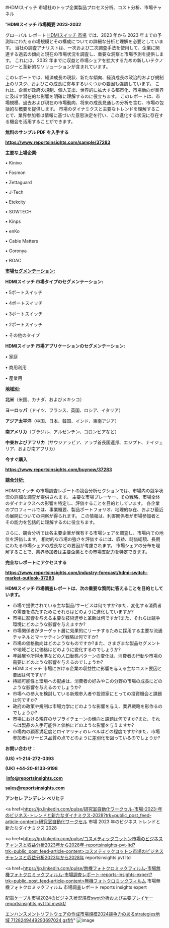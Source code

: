 #HDMIスイッチ 市場社のトップ企業製品プロセス分析、コスト分析、市場チャネル

"<strong>HDMIスイッチ 市場概要 2023-2032</strong>

グローバル レポート <a href=https://www.reportsinsights.com/sample/37283>HDMIスイッチ 市場</a> では、2023 年から 2023 年までの予測年にわたる市場規模とその構成についての詳細な分析と理解を必要としています。 当社の調査アナリストは、一次および二次調査手法を使用して、企業に関連する過去の傾向と現在の市場状況を調査し、重要な洞察と市場予測を提供します。 これには、2032 年までに収益と市場シェアを拡大​​するための新しいテクノロジーと革新的なソリューションが含まれています。

このレポートでは、経済成長の現状、新たな傾向、経済成長の政治的および規制上のリスク、およびこの成長に寄与するいくつかの要因も強調しています。 これは、企業が政府の規制、個人支出、世界的に拡大する都市化、市場動向が業界に及ぼす潜在的な影響を明確に理解するのに役立ちます。 このレポートは、市場規模、過去および現在の市場動向、将来の成長見通しの分析を含む、市場の包括的な概要を提供します。 市場のダイナミクスと主要なトレンドを理解することで、業界参加者は情報に基づいた意思決定を行い、この進化する状況に存在する機会を活用することができます。

<strong><b>無料のサンプル PDF を入手する</b></strong>

<a href=https://www.reportsinsights.com/sample/37283><strong><u>https://www.reportsinsights.com/sample/37283</u></strong></a>

<strong>主要な上場企業:</strong>

• Kinivo

• Fosmon

• Zettaguard

• J-Tech

• Etekcity

• SOWTECH

• Kinps

• enKo

• Cable Matters

• Goronya

• BOAC

<strong><u>市場セグメンテーション</u></strong><strong><u>:</u></strong>

<strong>HDMIスイッチ 市場タイプのセグメンテーション:</strong>

• 5ポートスイッチ

• 4ポートスイッチ

• 3ポートスイッチ

• 2ポートスイッチ

• その他のタイプ

<strong>HDMIスイッチ 市場アプリケーションのセグメンテーション:</strong>

• 家庭

• 商用利用

• 産業用

<strong><u>地域別</u></strong><strong><u>:</u></strong>

<strong>北米</strong>（米国、カナダ、およびメキシコ）

<strong>ヨーロッパ</strong>（ドイツ、フランス、英国、ロシア、イタリア）

<strong>アジア太平洋</strong>（中国、日本、韓国、インド、東南アジア）

<strong>南アメリカ</strong>（ブラジル、アルゼンチン、コロンビアなど）

<strong>中東およびアフリカ</strong>（サウジアラビア、アラブ首長国連邦、エジプト、ナイジェリア、および南アフリカ）

<strong>今すぐ購入</strong>

<a href=https://www.reportsinsights.com/buynow/37283><strong><u>https://www.reportsinsights.com/buynow/37283</u></strong></a>

<strong><u>競合分析:</u></strong>

HDMIスイッチ の市場調査レポートの競合分析セクションでは、市場内の競争状況の詳細な調査が提供されます。 主要な市場プレーヤー、その戦略、市場全体のダイナミクスへの影響を特定し、評価することを目的としています。 各企業のプロフィールでは、事業概要、製品ポートフォリオ、地理的存在、および最近の展開についての洞察が得られます。 この情報は、利害関係者が市場参加者とその能力を包括的に理解するのに役立ちます。

さらに、競合分析では各主要企業が保有する市場シェアを調査し、市場内での地位を評価します。 相対的な市場の強さを評価するには、収益、時価総額、長期にわたる市場シェアの成長などの要因が考慮されます。 市場シェアの分布を理解することで、業界参加者は主要企業とその市場支配力を特定できます。

<strong>完全なレポートにアクセスする</strong>

<a href=https://www.reportsinsights.com/industry-forecast/hdmi-switch-market-outlook-37283><strong><u><b>https://www.reportsinsights.com/industry-forecast/hdmi-switch-market-outlook-37283</b></u></strong></a>

<strong><b>HDMIスイッチ 市場調査レポートは、次の重要な質問に答えることを目的としています。</b></strong>
<ul>
  <li>市場で提供されている主な製品/サービスは何ですか?また、変化する消費者の需要を満たすためにそれらはどのように進化していますか?</li>
  <li>市場に影響を与える主要な技術進歩と革新は何ですか?また、それらは競争環境にどのような影響を与えますか?</li>
  <li>市場関係者がターゲット層に効果的にリーチするために採用する主要な流通チャネルとマーケティング戦略は何ですか?</li>
  <li>市場の価格動向はどのようなものですか?また、さまざまな製品セグメントや地域ごとに価格はどのように変化するのでしょうか?</li>
  <li>年齢層や所得水準などの人口動態パターンの変化は、消費者の行動や市場の需要にどのような影響を与えるのでしょうか?</li>
  <li>HDMIスイッチ 市場における企業の収益性に影響を与える主なコスト要因と要因は何ですか?</li>
  <li>持続可能性と環境への配慮は、消費者の好みやこの分野の市場の成長にどのような影響を与えるのでしょうか?</li>
  <li>市場への参入を検討している新規参入者や投資家にとっての投資機会と課題は何ですか?</li>
  <li>政府の政策や規制は市場力学にどのような影響を与え、業界戦略を形作るのでしょうか?</li>
  <li>市場における現在のサプライチェーンの傾向と課題は何ですか?また、それらは製品の入手可能性と価格にどのような影響を与えますか?</li>
  <li>市場内の顧客満足度とロイヤリティのレベルはどの程度ですか?また、市場参加者はサービス品質の点でどのように差別化を図っているのでしょうか?</li>
</ul>
<strong>お問い合わせ：</strong>

<strong>(US) +1-214-272-0393</strong>

<strong>(UK) +44-20-8133-9198</strong>

<strong> </strong><a href=info@reportsinsights.com><strong><u>info@reportsinsights.com</u></strong></a>

<a href=sales@reportsinsights.com><strong><u>sales@reportsinsights.com</u></strong></a>

<strong>アンセレ アンデレン ベリヒテ</strong>

<a href=https://jp.linkedin.com/pulse/研究室自動化ワークセル-市場-2023-年のビジネス-トレンドと新たなダイナミクス-2028?trk=public_post_feed-article-content>研究室自動化ワークセル 市場 2023 年のビジネス トレンドと新たなダイナミクス 2028</a>

<a href=https://jp.linkedin.com/pulse/コスメティックコットン市場のビジネスチャンスと収益分析2023年から2028年-reportsinsights-pvt-ltd?trk=public_post_feed-article-content>コスメティックコットン市場のビジネスチャンスと収益分析2023年から2028年 reportsinsights pvt ltd</a>

<a href=https://jp.linkedin.com/pulse/無機フォトクロミックフィルム-市場無機フォトクロミックフィルム-市場調査レポート-reports-insights-expert?trk=public_post_feed-article-content>無機フォトクロミックフィルム 市場無機フォトクロミックフィルム 市場調査レポート reports insights expert</a>

<a href=https://www.linkedin.com/pulse/配電ケーブル市場2024のビジネス状況規模swot分析および主要プレイヤー-reportsinsights-pvt-ltd-myskf/>配電ケーブル市場2024のビジネス状況規模swot分析および主要プレイヤー reportsinsights pvt ltd myskf/</a>

<a href=https://www.linkedin.com/pulse/エンハンスメントソフトウェアの作成市場規模2024競争力のあるstrategies地域-7128249449293697024-gsfjf/>エンハンスメントソフトウェアの作成市場規模2024競争力のあるstrategies地域 7128249449293697024 gsfjf/</a>"
![image](https://github.com/aakesh123242/RIMarket/assets/158431203/06c52dcb-b1e3-40ca-91b2-8507e8727e25)
